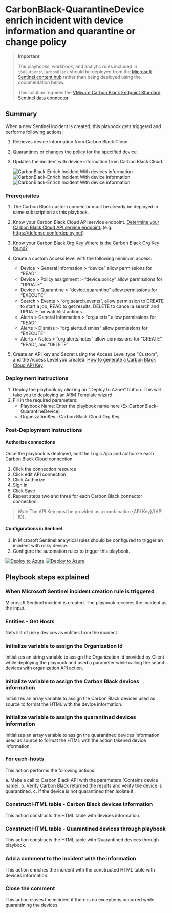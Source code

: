 # CarbonBlack-QuarantineDevice enrich incident with device information and quarantine or change policy

> **Important**
>
> The playbooks, workbook, and analytic rules included in `\Solutions\CarbonBlack` should be deployed from the [Microsoft Sentinel content hub]('https://docs.microsoft.com/azure/sentinel/sentinel-solutions-deploy#install-or-update-a-solution') rather than being deployed using the documentation below.
>
> This solution requires the [VMware Carbon Black Endpoint Standard Sentinel data connector]('https://docs.microsoft.com/azure/sentinel/data-connectors-reference#vmware-carbon-black-endpoint-standard-preview').
>

## Summary

When a new Sentinel incident is created, this playbook gets triggered and performs following actions:

1. Retrieves device information from Carbon Black Cloud.
2. Quarantines or changes the policy for the specified device.
3. Updates the incident with device information from Carbon Black Cloud.

    ![CarbonBlack-Enrich Incident With devices information](./images/IncidentComment.png)
    ![CarbonBlack-Enrich Incident With device information](./images/designerOverviewLight1.png)<br>
    ![CarbonBlack-Enrich Incident With device information](./images/designerOverviewLight2.png)

### Prerequisites

1. The Carbon Black custom connector must be already be deployed in same subscription as this playbook.
2. Know your Carbon Black Cloud API service endpoint. [Determine your Carbon Black Cloud API service endpoint.](https://developer.carbonblack.com/reference/carbon-black-cloud/authentication/#building-your-base-urls) (e.g. https://defense.conferdeploy.net)
3. Know your Carbon Black Org Key [Where is the Carbon Black Org Key found?](https://community.carbonblack.com/t5/Knowledge-Base/Carbon-Black-Cloud-Where-is-the-Org-Key-Found/ta-p/80970)
4. Create a custom Access level with the following minimum access:

   * Device > General Information > “device” allow permissions for “READ”
   * Device > Policy assignment > “device.policy” allow permissions for “UPDATE”
   * Device > Quarantine > “device.quarantine” allow permissions for “EXECUTE”
   * Search > Events > “org.search.events”, allow permission to CREATE to start a job, READ to get results, DELETE to cancel a search and UPDATE for watchlist actions.
   * Alerts > General Information > “org.alerts” allow permissions for “READ”
   * Alerts > Dismiss > “org.alerts.dismiss” allow permissions for “EXECUTE”
   * Alerts > Notes > “org.alerts.notes” allow permissions for “CREATE”, “READ”, and “DELETE”
  
5. Create an API key and Secret using the Access Level type "Custom", and the Access Level you created. [How to generate a Carbon Black Cloud API Key](https://developer.carbonblack.com/reference/carbon-black-cloud/authentication/#creating-an-api-key)


### Deployment instructions

1. Deploy the playbook by clicking on "Deploy to Azure" button. This will take you to deploying an ARM Template wizard.
2. Fill in the required parameters:
   - Playbook Name: Enter the playbook name here (Ex:CarbonBlack-QuarantineDevice)
   - OrganizationKey : Carbon Black Cloud Org Key

### Post-Deployment instructions

#### Authorize connections

Once the playbook is deployed, edit the Logic App and authorize each Carbon Black Cloud connection.

1. Click the connection resource
2. Click edit API connection
3. Click Authorize
4. Sign in
5. Click Save
6. Repeat steps two and three for each Carbon Black connector connection.

> *Note*
> The API Key must be provided as a combination {API Key}/{API ID}.

#### Configurations in Sentinel

1. In Microsoft Sentinel analytical rules should be configured to trigger an incident with risky device.
2. Configure the automation rules to trigger this playbook.

[![Deploy to Azure](https://aka.ms/deploytoazurebutton)](https://portal.azure.com/#create/Microsoft.Template/uri/https%3A%2F%2Fraw.githubusercontent.com%2FAzure%2FAzure-Sentinel%2Fmaster%2FSolutions%2FCarbonBlack%2FPlaybooks%2FCarbonBlack-QuarantineDevice%2Fazuredeploy.json) [![Deploy to Azure](https://aka.ms/deploytoazuregovbutton)](https://portal.azure.us/#create/Microsoft.Template/uri/https%3A%2F%2Fraw.githubusercontent.com%2FAzure%2FAzure-Sentinel%2Fmaster%2FSolutions%2FCarbonBlack%2FPlaybooks%2FCarbonBlack-QuarantineDevice%2Fazuredeploy.json)

## Playbook steps explained

### When Microsoft Sentinel incident creation rule is triggered

Microsoft Sentinel incident is created. The playbook receives the incident as the input.

### Entities - Get Hosts

Gets list of risky devices as entities from the incident.

### Initialize variable to assign the Organization Id

Initializes an string variable to assign the Organization Id provided by Client while deploying the playbook and used a parameter while calling the search devices with organization API action.

### Initialize variable to assign the Carbon Black devices information

Initializes an array variable to assign the Carbon Black devices used as source to format the HTML with the device information.

### Initialize variable to assign the quarantined devices information

Initializes an array variable to assign the quarantined devices information used as source to format the HTML with the action takened device information.

### For each-hosts

This action performs the following actions:

  a. Make a call to Carbon Black API with the parameters [Contains device name].
  b. Verify Carbon Black returned the results and verify the device is quarantined.
  c. If the device is not quarantined then isolate it.

### Construct HTML table - Carbon Black devices information

This action constructs the HTML table with devices information.

### Construct HTML table - Quarantined devices through playbook

This action constructs the HTML table with Quarantined devices through playbook.

### Add a comment to the incident with the information

This action enriches the incident with the constructed HTML table with devices information.

### Close the comment

This action closes the incident if there is no exceptions occurred while quarantining the devices.
